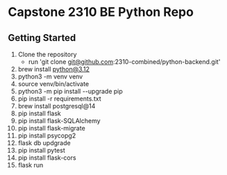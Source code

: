 # Capstone 2310 BE Python Repo

## Getting Started

1. Clone the repository
   - run 'git clone git@github.com:2310-combined/python-backend.git'
2. brew install python@3.12
3. python3 -m venv venv
4. source venv/bin/activate
5. python3 -m pip install --upgrade pip
6. pip install -r requirements.txt
7. brew install postgresql@14
8. pip install flask
9. pip install flask-SQLAlchemy
10. pip install flask-migrate
11. pip install psycopg2
12. flask db updgrade
13. pip install pytest
14. pip install flask-cors
15. flask run

